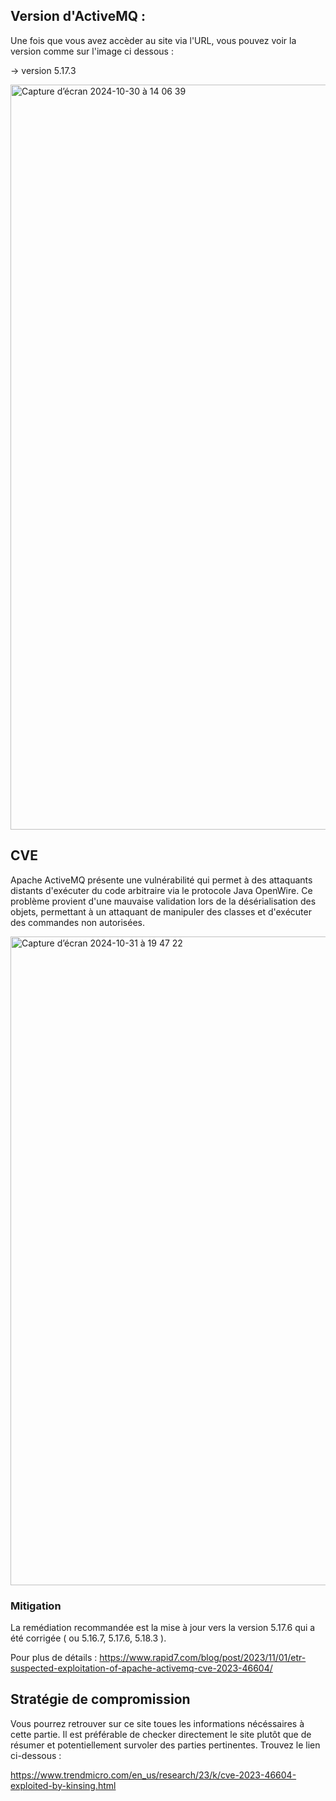 ## Version d'ActiveMQ :

Une fois que vous avez accèder au site via l'URL, vous pouvez voir la version comme sur l'image ci dessous :

→ version 5.17.3

<img width="1192" alt="Capture d’écran 2024-10-30 à 14 06 39" src="https://github.com/user-attachments/assets/9d2e11bb-3595-4fac-b9ef-027667e6a65c">


## CVE
Apache ActiveMQ présente une vulnérabilité qui permet à des attaquants distants d'exécuter du code arbitraire via le protocole Java OpenWire. Ce problème provient d'une mauvaise validation lors de la désérialisation des objets, permettant à un attaquant de manipuler des classes et d'exécuter des commandes non autorisées.

<img width="1038" alt="Capture d’écran 2024-10-31 à 19 47 22" src="https://github.com/user-attachments/assets/e9dfef75-e642-4586-8a77-d7c7cbfbc36a">

### Mitigation

La remédiation recommandée est la mise à jour vers la version 5.17.6 qui a été corrigée ( ou 5.16.7, 5.17.6, 5.18.3 ).

Pour plus de détails :
https://www.rapid7.com/blog/post/2023/11/01/etr-suspected-exploitation-of-apache-activemq-cve-2023-46604/

## Stratégie de compromission

Vous pourrez retrouver sur ce site toues les informations nécéssaires à cette partie. Il est préférable de checker directement le site plutôt que de résumer et potentiellement survoler des parties pertinentes. Trouvez le lien ci-dessous :

https://www.trendmicro.com/en_us/research/23/k/cve-2023-46604-exploited-by-kinsing.html
